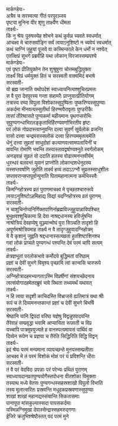 मार्कण्डेयः-  
अत्रैव च सरस्वत्या गीतं परपुरञ्जय  
पृष्टया मुनिना वीर शृणु तार्क्ष्येण धीमता  
तार्क्ष्यः-  
किं नु श्रेयः पुरुषस्येह शोभने कथं कुर्वन्न च्यवते स्वधर्मात्  
आचक्ष्व मे चारुसर्वाङ्गि सर्वं त्वयाऽनुशिष्टो न च्यवेयं स्वधर्मात्  
कथं चाग्निं जुहुयां पूजये वा कस्मिन्काले केन धर्मो न नश्येत्  
एतत्क्षिप्रं सुभगे प्रब्रवीहि यथा लोकान् विरजास्सम्प्रपश्ये  
मार्कण्डेयः-  
एवं पृष्टा प्रीतियुक्तेन तेन शुश्रूषुणा चोत्तमबुद्धियुक्ता  
तार्क्ष्यं विप्रं धर्मयुक्तं हितं च सरस्वती वाक्यमिदं बभाषे  
सरस्वती-  
यो ब्रह्म जानाति यथोपदेशं स्वाध्यायनित्यश्शुचिरप्रमत्तः  
स वै पुरा देवपुरस्य गन्ता सहामरैः प्राप्नुयात्प्रीतियोगम्  
तत्रास्य रम्या विपुला विशोकास्सुपुष्पिताः पुष्करिण्यस्सुपुण्याः  
अकर्दमा मीनवत्यस्सुतीर्था हिरण्मयैरावृताः पुण्डरीकैः  
तासां तीरेष्वासते पुण्यकर्मा महीयमानः पृथगप्सरोभिः  
सुपुण्यगन्धाभिरलङ्कृताभिर्हिरण्यवर्णाभिरतीव हृष्टः  
परं लोकं गोप्रदास्त्वाप्नुवन्ति दत्त्वा सुवर्णं सूर्यलोकं व्रजन्ति  
वासो दत्त्वा चन्द्रमसस्सलोकं दत्त्वा हिरण्यममृतत्वमेति  
धेनुं दत्त्वा सुव्रतां साधुदोहां कल्याणवत्सामपलायिनीं च  
यावन्ति रोमाणि भवन्ति तस्यास्तावद्वर्षाण्यश्नुते स्वर्गलोकम्  
अनड्वाहं सुव्रतं यो ददाति हलस्य वोढारमनन्तवीर्यम्  
धुरन्धरं बलवन्तं युवानं प्राप्नोति लोकान्दशधेनुदस्य  
यस्सप्तवर्षाणि जुहोति तार्क्ष्य हव्यं तदाऽऽग्नौ सुव्रतस्साधुशीलः  
सप्तावरान्सप्तपूर्वान्पुनाति पितामहानात्मना कर्मभिस्स्वैः  
तार्क्ष्यः-  
किमग्निहोत्रस्य व्रतं पुराणमाचक्ष्व मे पृच्छतश्चारुरूपे  
त्वयाऽनुशिष्टोऽहमिहाद्य विद्यां यदग्निहोत्रस्य व्रतं पुराणम्  
सरस्वती-  
न चाशुचिर्नाप्यनिर्णिक्तपाणिर्नाब्रह्मविज्जुहुयान्नाविपश्चित्  
बुभुक्षवश्शुचिकामा हि देवा नाश्रद्दधानस्य हविर्जुषन्ति  
नाश्रोत्रियं देवहव्येषु युञ्ज्यान्मोघं पुरा सिञ्चति तादृशो हि  
अपूर्णमश्रोत्रियमाह तार्क्ष्य न वै तादृग्जुहुयादग्निहोत्रम्  
ये वै कृशानुं जुह्वति श्रद्दधानास्सत्यव्रता हुतशिष्टाशिनश्च  
गवां लोकं प्राप्यते पुण्यगन्धं पश्यन्ति देवं परमं चापि सत्यम्  
तार्क्ष्यः-  
क्षेत्रज्ञभूतां परलोकभावे कर्मोदये बुद्धिमतां वरिष्ठाम्  
प्रज्ञां च देवीं सुभगे विमृश्य पृच्छामि त्वां कान्वसि चारुरूपे  
सरस्वती-  
अग्निहोत्रादहमभ्यागताऽस्मि विप्रर्षीणां संशयच्छेदनाय  
त्वत्संयोगादहमेतदब्रुवं भावे स्थिता तथ्यमर्थं यथावत्  
तार्क्ष्यः-  
न हि त्वया सदृशी काचिदस्ति विभ्राजसे ह्यतिमात्रं यथा श्रीः  
रूपं च ते दिव्यमनन्तकान्तं प्रज्ञां च देवीं सुभगे बिभर्षि  
सरस्वती-  
श्रेष्ठानि यानि द्विपदां वरिष्ठ यज्ञेषु विद्वन्नुपपादयन्ति  
तैरेवाहं सम्प्रवृद्धा भवामि आप्यायिता रूपवती च विप्र  
यच्चापि पात्रमुपयुज्यते ह वानस्पत्यमायसं पार्थिवं वा  
दिव्येन रूपेण च प्रज्ञया च तैरेति सिद्धिरिति विद्धि विद्वन्  
तार्क्ष्यः-  
इदं श्रेयः परमं मन्यमाना व्यायच्छन्ते मुनयस्सम्प्रतीताः  
आचक्ष्व मे तं परमं विशोकं मोक्षं परं यं प्रविशन्ति धीराः  
सरस्वती-  
तं वै परं वेदविदः प्रपन्नाः परं परेभ्यः प्रथितं पुराणम्  
स्वाध्यायदानव्रतपुण्ययोगैस्तपोधना वीतशोका विमुक्ताः  
तस्याथ मध्ये वेतसः पुण्यगन्धस्सहस्रशाखो विपुलो विभाति  
तस्य मूलात्सरितः प्रस्रवन्ति मधूदकप्रस्रवणास्सुपुण्याः  
शाखां शाखां महानद्यस्संयान्ति सिकतासमाः  
पानापूपा मांसकुल्यास्सदा पायसकर्दमाः  
यस्मिन्नग्निमुखा देवास्सेन्द्रास्सहमरुद्गणाः  
ईजिरे क्रतुभिश्श्रेष्ठैस्तत् पदं परमं मुने  
